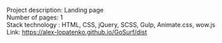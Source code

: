 Project description: Landing page <br/>
Number of pages: 1 <br/>
Stack technology : HTML, CSS, jQuery, SCSS, Gulp, Animate.css, wow.js <br/>
Link: https://alex-lopatenko.github.io/GoSurf/dist
